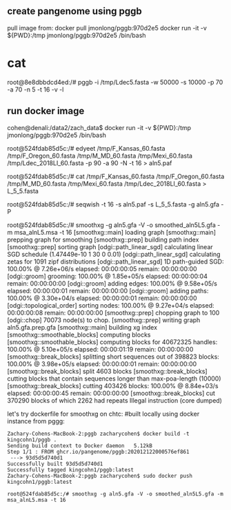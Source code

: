 ## create pangenome using pggb
pull image from: docker pull jmonlong/pggb:970d2e5
docker run -it -v ${PWD}:/tmp jmonlong/pggb:970d2e5 /bin/bash

# cat 

root@8e8dbbdcd4ed:/# pggb -i /tmp/Ldec5.fasta -w 50000 -s 10000 -p 70 -a 70 -n 5 -t 16 -v -l       

## run docker image
cohen@denali:/data2/zach_data$ docker run -it -v ${PWD}:/tmp jmonlong/pggb:970d2e5 /bin/bash

root@524fdab85d5c:/# edyeet /tmp/F_Kansas_60.fasta /tmp/F_Oregon_60.fasta /tmp/M_MD_60.fasta /tmp/Mexi_60.fasta /tmp/Ldec_2018LI_60.fasta -p 90 -a 90 -N -t 16 > aln5.paf 

root@524fdab85d5c:/# cat /tmp/F_Kansas_60.fasta /tmp/F_Oregon_60.fasta /tmp/M_MD_60.fasta /tmp/Mexi_60.fasta /tmp/Ldec_2018LI_60.fasta > L_5_5.fasta
 
 
root@524fdab85d5c:/#  seqwish -t 16 -s aln5.paf -s L_5_5.fasta -g aln5.gfa -P 

root@524fdab85d5c:/# smoothxg -g aln5.gfa -V -o smoothed_aln5L5.gfa -m msa_alnL5.msa -t 16 
[smoothxg::main] loading graph
[smoothxg::main] prepping graph for smoothing
[smoothxg::prep] building path index
[smoothxg::prep] sorting graph
[odgi::path_linear_sgd] calculating linear SGD schedule (1.47449e-10 1 30 0 0.01)
[odgi::path_linear_sgd] calculating zetas for 1091 zipf distributions
[odgi::path_linear_sgd] 1D path-guided SGD: 100.00% @ 7.26e+06/s elapsed: 00:00:00:05 remain: 00:00:00:00
[odgi::groom] grooming: 100.00% @ 1.85e+05/s elapsed: 00:00:00:04 remain: 00:00:00:00
[odgi::groom] adding edges: 100.00% @ 9.58e+05/s elapsed: 00:00:00:01 remain: 00:00:00:00
[odgi::groom] adding paths: 100.00% @ 3.30e+04/s elapsed: 00:00:00:01 remain: 00:00:00:00
[odgi::topological_order] sorting nodes: 100.00% @ 9.27e+04/s elapsed: 00:00:00:08 remain: 00:00:00:00
[smoothxg::prep] chopping graph to 100
[odgi::chop] 70073 node(s) to chop.
[smoothxg::prep] writing graph aln5.gfa.prep.gfa
[smoothxg::main] building xg index
[smoothxg::smoothable_blocks] computing blocks
[smoothxg::smoothable_blocks] computing blocks for 40672325 handles: 100.00% @ 5.10e+05/s elapsed: 00:00:01:19 remain: 00:00:00:00
[smoothxg::break_blocks] splitting short sequences out of 398823 blocks: 100.00% @ 3.98e+05/s elapsed: 00:00:00:01 remain: 00:00:00:00
[smoothxg::break_blocks] split 4603 blocks
[smoothxg::break_blocks] cutting blocks that contain sequences longer than max-poa-length (10000)
[smoothxg::break_blocks] cutting 403426 blocks: 100.00% @ 8.84e+03/s elapsed: 00:00:00:45 remain: 00:00:00:00
[smoothxg::break_blocks] cut 370290 blocks of which 2262 had repeats
Illegal instruction (core dumped)

let's try dockerfile for smoothxg on chtc:
#built locally using docker instance from pggg:
```
Zachary-Cohens-MacBook-2:pggb zacharycohen$ docker build -t kingcohn1/pggb .
Sending build context to Docker daemon   5.12kB
Step 1/1 : FROM ghcr.io/pangenome/pggb:202012122000576ef861
 ---> 93d5d5d740d1
Successfully built 93d5d5d740d1
Successfully tagged kingcohn1/pggb:latest
Zachary-Cohens-MacBook-2:pggb zacharycohen$ sudo docker push kingcohn1/pggb:latest 

root@524fdab85d5c:/# smoothxg -g aln5.gfa -V -o smoothed_aln5L5.gfa -m msa_alnL5.msa -t 16
